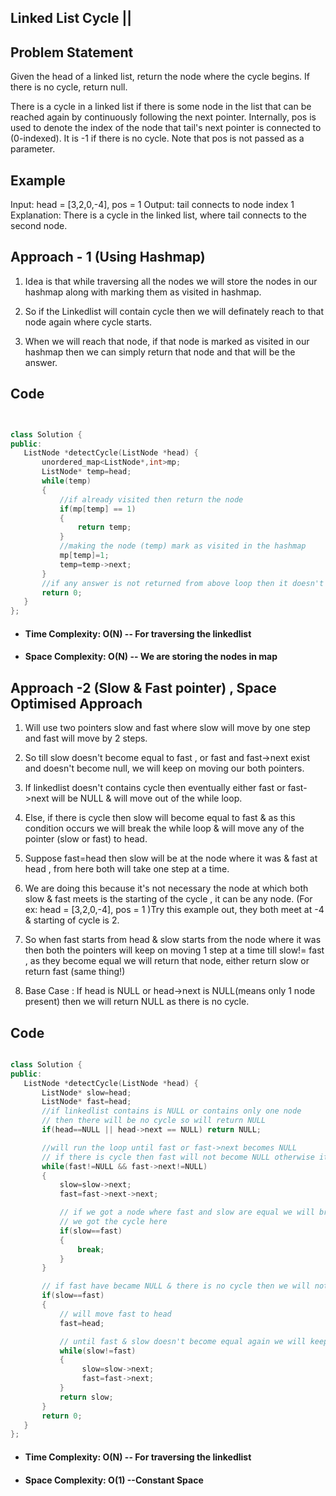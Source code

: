 ## Linked List Cycle ||

## Problem Statement

Given the head of a linked list, return the node where the cycle begins. If there is no cycle, return null.

There is a cycle in a linked list if there is some node in the list that can be reached again by continuously following the next pointer. Internally, pos is used to denote the index of the node that tail's next pointer is connected to (0-indexed). It is -1 if there is no cycle. Note that pos is not passed as a parameter.

## Example

Input: head = [3,2,0,-4], pos = 1
Output: tail connects to node index 1
Explanation: There is a cycle in the linked list, where tail connects to the second node.


## Approach - 1 (Using Hashmap)

 1. Idea is that while traversing all the nodes we will store the nodes in our hashmap along with marking them as visited in hashmap.

 2. So if the Linkedlist will contain cycle then we will definately reach to that node again where cycle starts.

 3. When we will reach that node, if that node is marked as visited in our hashmap then we can simply return that node and that will be the answer.


 ## Code
 
 ```cpp
 

class Solution {
public:
    ListNode *detectCycle(ListNode *head) {
        unordered_map<ListNode*,int>mp;
        ListNode* temp=head;
        while(temp)
        {
            //if already visited then return the node
            if(mp[temp] == 1)
            {
                return temp;
            }
            //making the node (temp) mark as visited in the hashmap
            mp[temp]=1;
            temp=temp->next;
        }
        //if any answer is not returned from above loop then it doesn't contain cycle so return NULL
        return 0;
    }
};

 ```


- #### Time Complexity: O(N)    -- For traversing the linkedlist

- #### Space Complexity: O(N)   -- We are storing the nodes in map




## Approach -2 (Slow & Fast pointer) , Space Optimised Approach

1. Will use two pointers slow and fast where slow will move by one step and fast will move by 2 steps.

2. So till slow doesn't become equal to fast , or fast and fast->next exist and doesn't become null, we will keep on moving our both pointers.

3. If linkedlist doesn't contains cycle then eventually either fast or fast->next will be NULL & will move out of the while loop.

4. Else, if there is cycle then slow will become equal to fast & as this condition occurs we will break the while loop & will move any of the pointer (slow or fast) to head.

5. Suppose fast=head then slow will be at the node where it was & fast at head , from here both will take one step at a time.

6. We are doing this because it's not necessary the node at which both slow & fast meets is the starting of the cycle , it can be any node. (For ex: head = [3,2,0,-4], pos = 1 )Try this example out, they both meet at -4 & starting of cycle is 2.

7. So when fast starts from head & slow starts from the node where it was then both the pointers will keep on moving 1 step at a time till slow!= fast , as they become equal we will return that node, either return slow or return fast (same thing!)

8. Base Case : If head is NULL or head->next is NULL(means only 1 node present) then we will return NULL as there is no cycle.


 ## Code
 
 ```cpp

class Solution {
public:
    ListNode *detectCycle(ListNode *head) {
        ListNode* slow=head;
        ListNode* fast=head;
        //if linkedlist contains is NULL or contains only one node
        // then there will be no cycle so will return NULL
        if(head==NULL || head->next == NULL) return NULL;

        //will run the loop until fast or fast->next becomes NULL 
        // if there is cycle then fast will not become NULL otherwise it will become NULL
        while(fast!=NULL && fast->next!=NULL)
        {
            slow=slow->next;
            fast=fast->next->next;

            // if we got a node where fast and slow are equal we will break the loop
            // we got the cycle here
            if(slow==fast)
            {
                break;
            }
        }

        // if fast have became NULL & there is no cycle then we will not go inside this condition
        if(slow==fast)
        {
            // will move fast to head
            fast=head;

            // until fast & slow doesn't become equal again we will keep the moving one step at a time
            while(slow!=fast) 
            {
                 slow=slow->next;
                 fast=fast->next;
            }
            return slow;
        }
        return 0;
    }
};

```

- #### Time Complexity: O(N)    -- For traversing the linkedlist

- #### Space Complexity: O(1)   --Constant Space


